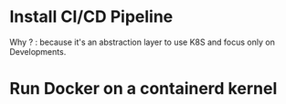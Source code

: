 # Install CI/CD Pipeline 

Why ? : because it's an abstraction layer to use K8S and focus only on Developments.

# Run Docker on a containerd kernel